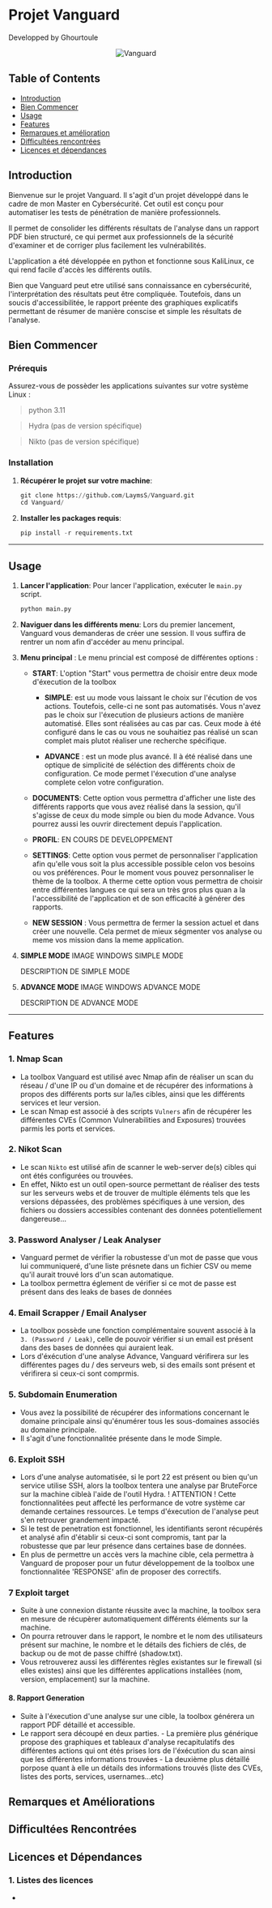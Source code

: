 # Projet Vanguard
Developped by Ghourtoule

<p align="center">
  <img src="vanguard_git.png" alt="Vanguard"/>
</p>

## Table of Contents
- [Introduction](#Introduction)
- [Bien Commencer](#Bien-commencer)
- [Usage](#Usage)
- [Features](#Features)
- [Remarques et amélioration](#Remarques-et-Améliorations)
- [Difficultées rencontrées](#Difficultées-rencontrées)
- [Licences et dépendances](#Licences-et-dépendances)

## Introduction

Bienvenue sur le projet Vanguard.
Il s'agit d'un projet développé dans le cadre de mon Master en Cybersécurité.
Cet outil est conçu pour automatiser les tests de pénétration de manière professionnels.

Il permet de consolider les différents résultats de l'analyse dans un rapport PDF bien structuré, ce qui permet aux professionnels de la sécurité d'examiner et de corriger plus facilement les vulnérabilités.

L'application a été développée en python et fonctionne sous KaliLinux, ce qui rend facile d'accès les différents outils.

Bien que Vanguard peut etre utilisé sans connaissance en cybersécurité, l'interprétation des résultats peut être compliquée.
Toutefois, dans un soucis d'accessibilitée, le rapport préente des graphiques explicatifs permettant de résumer de manière conscise et simple les résultats de l'analyse.


## Bien Commencer

### Prérequis

Assurez-vous de possèder les applications suivantes sur votre système Linux :

> python 3.11

> Hydra (pas de version spécifique)

> Nikto (pas de version spécifique)

### Installation

1. **Récupérer le projet sur votre machine**:
      ```python
      git clone https://github.com/LaymsS/Vanguard.git
      cd Vanguard/
      ```

2. **Installer les packages requis**:
      ```python
      pip install -r requirements.txt
      ```
---

## Usage

1. **Lancer l'application**: Pour lancer l'application, exécuter le  `main.py` script. 
   ```python
   python main.py

2. **Naviguer dans les différents menu**: Lors du premier lancement, Vanguard vous demanderas de créer une session. Il vous suffira de rentrer un nom afin d'accéder au menu principal.

3.  **Menu principal** : Le menu princial est composé de différentes options :

      - **START**: L'option "Start" vous permettra de choisir entre deux mode d'éxecution de la toolbox
        
        - **SIMPLE**: est uu mode vous laissant le choix sur l'écution de vos actions. Toutefois, celle-ci ne sont pas automatisés. Vous n'avez pas le choix sur l'éxecution de plusieurs actions de manière automatisé. Elles sont réalisées au cas par cas. Ceux mode à été configuré dans le cas ou vous ne souhaitiez pas réalisé un scan complet mais plutot réaliser une recherche spécifique.
          
        - **ADVANCE** : est un mode plus avancé. Il à été réalisé dans une optique de simplicité de séléction des différents choix de configuration. Ce mode permet l'éxecution d'une analyse complete celon votre configuration.
          
      - **DOCUMENTS**: Cette option vous permettra d'afficher une liste des différents rapports que vous avez réalisé dans la session, qu'il s'agisse de ceux du mode simple ou bien du mode Advance. Vous pourrez aussi les ouvrir directement depuis l'application.
        
      - **PROFIL**: EN COURS DE DEVELOPPEMENT
        
      - **SETTINGS**: Cette option vous permet de personnaliser l'application afin qu'elle vous soit la plus accessible possible celon vos besoins ou vos préférences. Pour le moment vous pouvez personnaliser le thème de la toolbox. A therme cette option vous permettra de choisir entre différentes langues ce qui sera un très gros plus quan a la l'accessibilité de l'application et de son efficacité à générer des rapports.
        
      - **NEW SESSION** : Vous permettra de fermer la session actuel et dans créer une nouvelle. Cela permet de mieux ségmenter vos analyse ou meme vos mission dans la meme application. 


1. **SIMPLE MODE**
   IMAGE WINDOWS SIMPLE MODE

   DESCRIPTION DE SIMPLE MODE

2. **ADVANCE MODE**
   IMAGE WINDOWS ADVANCE MODE

   DESCRIPTION DE ADVANCE MODE

---

## Features

  ### 1. Nmap Scan
  - La toolbox Vanguard est utilisé avec Nmap afin de réaliser un scan du réseau / d'une IP ou d'un domaine et de récupérer des informations à propos des différents ports sur la/les cibles, ainsi que les différents services et leur version.
  - Le scan Nmap est associé à des scripts `Vulners` afin de récupérer les différentes CVEs (Common Vulnerabilities and Exposures) trouvées parmis les ports et services.
  
  ### 2. Nikot Scan
  - Le scan `Nikto` est utilisé afin de scanner le web-server de(s) cibles qui ont étés configurées ou trouvées.
  - En effet, Nikto est un outil open-source permettant de réaliser des tests sur les serveurs webs et de trouver de multiple éléments tels que les versions dépassées, des problèmes spécifiques à une version, des fichiers ou dossiers accessibles contenant des données potentiellement dangereuse...
  
  ### 3. Password Analyser / Leak Analyser
  - Vanguard permet de vérifier la robustesse d'un mot de passe que vous lui communiqueré, d'une liste présnete dans un fichier CSV ou meme qu'il aurait trouvé lors d'un scan automatique.
  - La toolbox permettra églement de vérifier si ce mot de passe est présent dans des leaks de bases de données
  
  ### 4. Email Scrapper / Email Analyser
  - La toolbox possède une fonction complémentaire souvent associé à la `3. (Password / Leak)`, celle de pouvoir vérifier si un email est présent dans des bases de données qui auraient leak.
  - Lors d'éxécution d'une analyse Advance, Vanguard vérifirera sur les différentes pages du / des serveurs web, si des emails sont présent et vérifirera si ceux-ci sont comprmis.
  
  ### 5. Subdomain Enumeration
  - Vous avez la possibilité de récupérer des informations concernant le domaine principale ainsi qu'énumérer tous les sous-domaines associés au domaine principale.
  - Il s'agit d'une fonctionnalitée présente dans le mode Simple.
  
  ### 6. Exploit SSH
  - Lors d'une analyse automatisée, si le port 22 est présent ou bien qu'un service utilise SSH, alors la toolbox tentera une analyse par BruteForce sur la machine cibleà l'aide de l'outil Hydra.
  ! ATTENTION ! Cette fonctionnalitées peut affecté les performance de votre système car demande certaines ressources. Le temps d'éxecution de l'analyse peut s'en retrouver grandement impacté.
  - Si le test de penetration est fonctionnel, les identifiants seront récupérés et analysé afin d'établir si ceux-ci sont compromis, tant par la robustesse que par leur présence dans certaines base de données.
  - En plus de permettre un accès vers la machine cible, cela permettra à Vanguard de proposer pour un futur développement de la toolbox une fonctionnalitée 'RESPONSE' afin de proposer des correctifs.
  
  ### 7 Exploit target
  - Suite à une connexion distante réussite avec la machine, la toolbox sera en mesure de récupèrer automatiquement différents éléments sur la machine.
  - On pourra retrouver dans le rapport, le nombre et le nom des utilisateurs présent sur machine, le nombre et le détails des fichiers de clés, de backup ou de mot de passe chiffré (shadow.txt).
  - Vous retrouverez aussi les différentes règles existantes sur le firewall (si elles existes) ainsi que les différentes applications installées (nom, version, emplacement) sur la machine.
  
  #### 8. Rapport Generation
  - Suite à l'éxecution d'une analyse sur une cible, la toolbox générera un rapport PDF détaillé et accessible.
  - Le rapport sera découpé en deux parties.
        - La première plus générique propose des graphiques et tableaux d'analyse recapitulatifs des différentes actions qui ont étés prises lors de l'éxécution du scan ainsi que les différentes informations trouvées
        - La deuxième plus détaillé porpose quant à elle un détails des informations trouvés (liste des CVEs, listes des ports, services, usernames...etc)

## Remarques et Améliorations

## Difficultées Rencontrées

## Licences et Dépendances

### 1. Listes des licences
  - 
